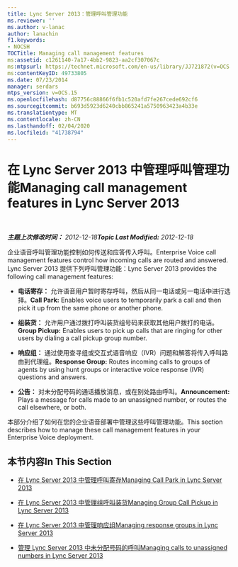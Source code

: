 ```yaml
---
title: Lync Server 2013：管理呼叫管理功能
ms.reviewer: ''
ms.author: v-lanac
author: lanachin
f1.keywords:
- NOCSH
TOCTitle: Managing call management features
ms:assetid: c1261140-7a17-4bb2-9823-aa2cf307067c
ms:mtpsurl: https://technet.microsoft.com/en-us/library/JJ721872(v=OCS.15)
ms:contentKeyID: 49733805
ms.date: 07/23/2014
manager: serdars
mtps_version: v=OCS.15
ms.openlocfilehash: d87756c88866f6fb1c520afd7fe267cede692cf6
ms.sourcegitcommit: b693d5923d6240cbb865241a5750963423a4b33e
ms.translationtype: MT
ms.contentlocale: zh-CN
ms.lasthandoff: 02/04/2020
ms.locfileid: "41738794"
---
```

<div data-xmlns="http://www.w3.org/1999/xhtml">

<div class="topic" data-xmlns="http://www.w3.org/1999/xhtml" data-msxsl="urn:schemas-microsoft-com:xslt" data-cs="http://msdn.microsoft.com/en-us/">

<div data-asp="http://msdn2.microsoft.com/asp">

# <a name="managing-call-management-features-in-lync-server-2013"></a><span data-ttu-id="b9e6b-102">在 Lync Server 2013 中管理呼叫管理功能</span><span class="sxs-lookup"><span data-stu-id="b9e6b-102">Managing call management features in Lync Server 2013</span></span>

</div>

<div id="mainSection">

<div id="mainBody">

<span> </span>

<span data-ttu-id="b9e6b-103">_**主题上次修改时间：** 2012-12-18_</span><span class="sxs-lookup"><span data-stu-id="b9e6b-103">_**Topic Last Modified:** 2012-12-18_</span></span>

<span data-ttu-id="b9e6b-104">企业语音呼叫管理功能控制如何传送和应答传入呼叫。</span><span class="sxs-lookup"><span data-stu-id="b9e6b-104">Enterprise Voice call management features control how incoming calls are routed and answered.</span></span> <span data-ttu-id="b9e6b-105">Lync Server 2013 提供下列呼叫管理功能：</span><span class="sxs-lookup"><span data-stu-id="b9e6b-105">Lync Server 2013 provides the following call management features:</span></span>

  - <span data-ttu-id="b9e6b-106">**电话寄存：** 允许语音用户暂时寄存呼叫，然后从同一电话或另一电话中进行选择。</span><span class="sxs-lookup"><span data-stu-id="b9e6b-106">**Call Park:** Enables voice users to temporarily park a call and then pick it up from the same phone or another phone.</span></span>

  - <span data-ttu-id="b9e6b-107">**组装货：** 允许用户通过拨打呼叫装货组号码来获取其他用户拨打的电话。</span><span class="sxs-lookup"><span data-stu-id="b9e6b-107">**Group Pickup:** Enables users to pick up calls that are ringing for other users by dialing a call pickup group number.</span></span>

  - <span data-ttu-id="b9e6b-108">**响应组：** 通过使用查寻组或交互式语音响应（IVR）问题和解答将传入呼叫路由到代理组。</span><span class="sxs-lookup"><span data-stu-id="b9e6b-108">**Response Group:** Routes incoming calls to groups of agents by using hunt groups or interactive voice response (IVR) questions and answers.</span></span>

  - <span data-ttu-id="b9e6b-109">**公告：** 对未分配号码的通话播放消息，或在别处路由呼叫。</span><span class="sxs-lookup"><span data-stu-id="b9e6b-109">**Announcement:** Plays a message for calls made to an unassigned number, or routes the call elsewhere, or both.</span></span>

<span data-ttu-id="b9e6b-110">本部分介绍了如何在您的企业语音部署中管理这些呼叫管理功能。</span><span class="sxs-lookup"><span data-stu-id="b9e6b-110">This section describes how to manage these call management features in your Enterprise Voice deployment.</span></span>

<div>

## <a name="in-this-section"></a><span data-ttu-id="b9e6b-111">本节内容</span><span class="sxs-lookup"><span data-stu-id="b9e6b-111">In This Section</span></span>

  - [<span data-ttu-id="b9e6b-112">在 Lync Server 2013 中管理呼叫寄存</span><span class="sxs-lookup"><span data-stu-id="b9e6b-112">Managing Call Park in Lync Server 2013</span></span>](lync-server-2013-managing-call-park.md)

  - [<span data-ttu-id="b9e6b-113">在 Lync Server 2013 中管理组呼叫装货</span><span class="sxs-lookup"><span data-stu-id="b9e6b-113">Managing Group Call Pickup in Lync Server 2013</span></span>](lync-server-2013-managing-group-call-pickup.md)

  - [<span data-ttu-id="b9e6b-114">在 Lync Server 2013 中管理响应组</span><span class="sxs-lookup"><span data-stu-id="b9e6b-114">Managing response groups in Lync Server 2013</span></span>](lync-server-2013-managing-response-groups.md)

  - [<span data-ttu-id="b9e6b-115">管理 Lync Server 2013 中未分配号码的呼叫</span><span class="sxs-lookup"><span data-stu-id="b9e6b-115">Managing calls to unassigned numbers in Lync Server 2013</span></span>](lync-server-2013-managing-calls-to-unassigned-numbers.md)

</div>

</div>

<span> </span>

</div>

</div>

</div>

